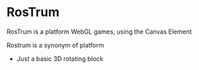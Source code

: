 RosTrum
=======

RosTrum is a platform WebGL games, using the Canvas Element

Rostrum is a synonym of platform

- Just a basic 3D rotating block

